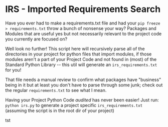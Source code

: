 # IRS - Imported Requirements Search

Have you ever had to make a requirements.txt file and had your `pip freeze > requirements.txt` throw a bunch of nonsense your way? Packages and Modules that are useful yes but not necessarily relevant to the project code you currently are focused on?

Well look no further! This script here will recursively parse all of the directories in your project for python files that import modules, if those modules aren't a part of your Project Code and not found in (most) of the Standard Python Library -- this util will generate an `irs_requirements.txt` for you!

That file needs a manual review to confirm what packages have "business" being in it but at least you don't have to parse through some junk; check out the regular `requirements.txt` to see what I mean.

Having your Project Python Code *audited* has never been easier! Just run: `python irs.py` to generate a project specific `irs_requirements.txt` (assuming the script is in the root dir of your project)


tst
